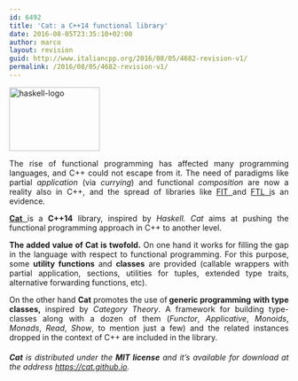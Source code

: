 ```yaml
---
id: 6492
title: 'Cat: a C++14 functional library'
date: 2016-08-05T23:35:10+02:00
author: marco
layout: revision
guid: http://www.italiancpp.org/2016/08/05/4682-revision-v1/
permalink: /2016/08/05/4682-revision-v1/
---
```

<img loading="lazy" class="aligncenter wp-image-4688" src="http://www.italiancpp.org/wp-content/uploads/2015/04/haskell-logo.png" alt="haskell-logo" width="163" height="115" />

<p style="text-align: justify;">
  The rise of functional programming has affected many programming languages, and C++ could not escape from it. The need of paradigms like partial <em>application</em> (via <em>currying</em>) and functional <em>composition</em> are now a reality also in C++, and the spread of libraries like <a title="FIT Library" href="https://github.com/pfultz2/Fit" target="_blank">FIT </a>and <a title="FLT Library" href="https://github.com/beark/ftl" target="_blank">FTL i</a>s an evidence.
</p>

<p style="text-align: justify;">
  <a href="http://cat.github.io/" target="_blank"><strong>Cat</strong> </a>is a <strong>C++14</strong> library, inspired by <em>Haskell. Cat </em>aims at pushing the functional programming approach in C++ to another level.
</p>

<p style="text-align: justify;">
  <strong>The added value of Cat is twofold.</strong> On one hand it works for filling the gap in the language with respect to functional programming. For this purpose, some <strong>utility functions</strong> and <strong>classes</strong> are provided (callable wrappers with partial application, sections, utilities for tuples, extended type traits, alternative forwarding functions, etc).
</p>

<p style="text-align: justify;">
  On the other hand <strong>Cat</strong> promotes the use of<strong> generic programming</strong> <strong>with type classes, </strong>inspired by <em>Category Theory</em>. A framework for building type-classes along with a dozen of them (<em>Functor</em>, <em>Applicative</em>, <em>Monoids</em>, <em>Monads</em>, <em>Read</em>, <em>Show</em>, to mention just a few) and the related instances dropped in the context of C++ are included in the library.
</p>

<h6 style="text-align: justify;">
  <strong>Cat</strong> is distributed under the <strong>MIT license</strong> and it’s available for download at the address <a href="http://cat.github.io/" target="_blank">https://cat.github.io</a>.
</h6>